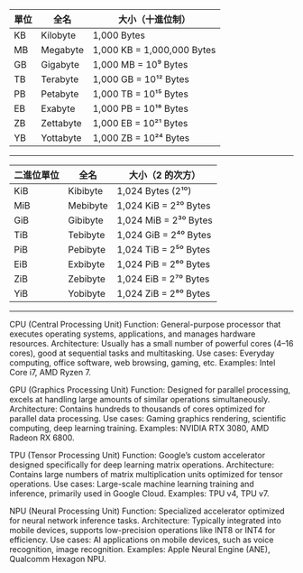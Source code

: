 | 單位 | 全名        | 大小（十進位制）          |
|------|------------|----------------------------|
| KB   | Kilobyte   | 1,000 Bytes                |
| MB   | Megabyte   | 1,000 KB = 1,000,000 Bytes |
| GB   | Gigabyte   | 1,000 MB = 10⁹ Bytes       |
| TB   | Terabyte   | 1,000 GB = 10¹² Bytes      |
| PB   | Petabyte   | 1,000 TB = 10¹⁵ Bytes      |
| EB   | Exabyte    | 1,000 PB = 10¹⁸ Bytes      |
| ZB   | Zettabyte  | 1,000 EB = 10²¹ Bytes      |
| YB   | Yottabyte  | 1,000 ZB = 10²⁴ Bytes      |

***

| 二進位單位  | 全名        | 大小（2 的次方）        |
|------------|------------|--------------------------|
| KiB        | Kibibyte   | 1,024 Bytes (2¹⁰)        |
| MiB        | Mebibyte   | 1,024 KiB = 2²⁰ Bytes    |
| GiB        | Gibibyte   | 1,024 MiB = 2³⁰ Bytes    |
| TiB        | Tebibyte   | 1,024 GiB = 2⁴⁰ Bytes    |
| PiB        | Pebibyte   | 1,024 TiB = 2⁵⁰ Bytes    |
| EiB        | Exbibyte   | 1,024 PiB = 2⁶⁰ Bytes    |
| ZiB        | Zebibyte   | 1,024 EiB = 2⁷⁰ Bytes    |
| YiB        | Yobibyte   | 1,024 ZiB = 2⁸⁰ Bytes    |

***

CPU (Central Processing Unit)
Function: General-purpose processor that executes operating systems, applications, and manages hardware resources.
Architecture: Usually has a small number of powerful cores (4–16 cores), good at sequential tasks and multitasking.
Use cases: Everyday computing, office software, web browsing, gaming, etc.
Examples: Intel Core i7, AMD Ryzen 7.

GPU (Graphics Processing Unit)
Function: Designed for parallel processing, excels at handling large amounts of similar operations simultaneously.
Architecture: Contains hundreds to thousands of cores optimized for parallel data processing.
Use cases: Gaming graphics rendering, scientific computing, deep learning training.
Examples: NVIDIA RTX 3080, AMD Radeon RX 6800.

TPU (Tensor Processing Unit)
Function: Google’s custom accelerator designed specifically for deep learning matrix operations.
Architecture: Contains large numbers of matrix multiplication units optimized for tensor operations.
Use cases: Large-scale machine learning training and inference, primarily used in Google Cloud.
Examples: TPU v4, TPU v7.

NPU (Neural Processing Unit)
Function: Specialized accelerator optimized for neural network inference tasks.
Architecture: Typically integrated into mobile devices, supports low-precision operations like INT8 or INT4 for efficiency.
Use cases: AI applications on mobile devices, such as voice recognition, image recognition.
Examples: Apple Neural Engine (ANE), Qualcomm Hexagon NPU.


